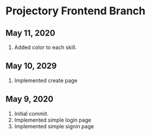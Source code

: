 # Projectory Frontend Branch

## May 11, 2020
1. Added color to each skill.

## May 10, 2029
1. Implemented create page

## May 9, 2020
1. Initial commit.
2. Implemented simple login page
3. Implemented simple signin page